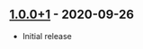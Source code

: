 ## [1.0.0+1] - 2020-09-26
- Initial release

[Unreleased]: https://github.com/mhrst/measure_size/compare/a14c9b679f6cd51a6042234ceeb05b5e470fce90...HEAD
[1.0.0+1]: https://github.com/mhrst/measure_size/
